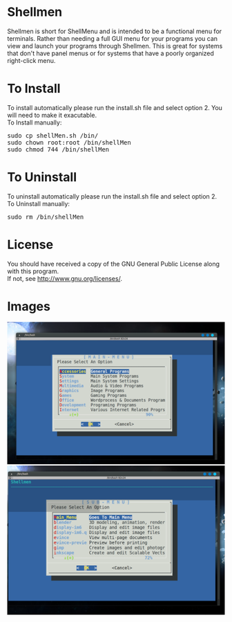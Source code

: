 # Shellmen
Shellmen is short for ShellMenu and is intended to be a functional menu for terminals. Rather than needing a full GUI menu for your programs you can view and launch your programs through Shellmen. This is great for systems that don't have panel menus or for systems that have a poorly organized right-click menu.

# To Install
To install automatically please run the install.sh file and select option 2.
You will need to make it exacutable.
<br/>
To Install manually:
<pre>
sudo cp shellMen.sh /bin/
sudo chown root:root /bin/shellMen
sudo chmod 744 /bin/shellMen
</pre>
# To Uninstall
To uninstall automatically please run the install.sh file and select option 2.
<br/>
To Uninstall manually:
<pre>
sudo rm /bin/shellMen
</pre>
# License
You should have received a copy of the GNU General Public License along with this program.
<br/>If not, see <http://www.gnu.org/licenses/>.

# Images
![1 Root Menu View](images/pic1.png)
![2 Sub Menu View](images/pic2.png)
